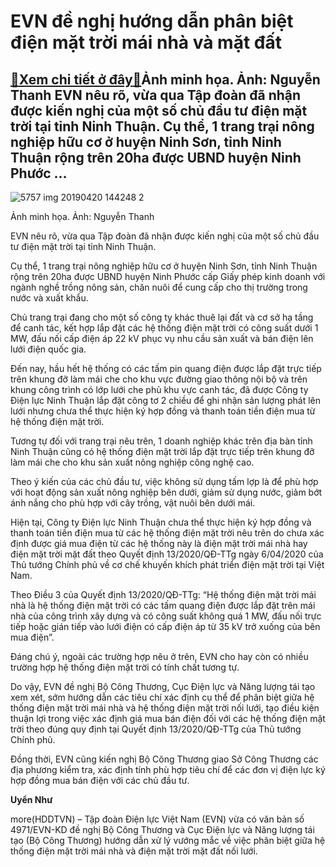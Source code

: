 EVN đề nghị hướng dẫn phân biệt điện mặt trời mái nhà và mặt đất
================================================================

[:gift:Xem chi tiết ở đây:gift:](https://hddtvn.com/evn-de-nghi-huong-dan-phan-biet-dien-mat-troi-mai-nha-va-mat-dat/)Ảnh minh họa. Ảnh: Nguyễn Thanh EVN nêu rõ, vừa qua Tập đoàn đã nhận được kiến nghị của một số chủ đầu tư điện mặt trời tại tỉnh Ninh Thuận. Cụ thể, 1 trang trại nông nghiệp hữu cơ ở huyện Ninh Sơn, tỉnh Ninh Thuận rộng trên 20ha được UBND huyện Ninh Phước …
------------------------------------------------------------------------------------------------------------------------------------------------------------------------------------------------------------------------------------------------------------------





![5757 img 20190420 144248 2](https://cmsbhq.haiquanonline.com.vn/stores/news_dataimages/thanhnt/072020/08/12/in_article/5757_IMG_20190420_144248_2.jpg?rt=20200725180349 "undefined")


Ảnh minh họa. Ảnh: Nguyễn Thanh



EVN nêu rõ, vừa qua Tập đoàn đã nhận được kiến nghị của một số chủ đầu tư điện mặt trời tại tỉnh Ninh Thuận.


Cụ thể, 1 trang trại nông nghiệp hữu cơ ở huyện Ninh Sơn, tỉnh Ninh Thuận rộng trên 20ha được UBND huyện Ninh Phước cấp Giấy phép kinh doanh với ngành nghề trồng nông sản, chăn nuôi để cung cấp cho thị trường trong nước và xuất khẩu.


Chủ trang trại đang cho một số công ty khác thuê lại đất và cơ sở hạ tầng để canh tác, kết hợp lắp đặt các hệ thống điện mặt trời có công suất dưới 1 MW, đấu nối cấp điện áp 22 kV phục vụ nhu cầu sản xuất và bán điện lên lưới điện quốc gia.


Đến nay, hầu hết hệ thống có các tấm pin quang điện được lắp đặt trực tiếp trên khung đỡ làm mái che cho khu vực đường giao thông nội bộ và trên khung công trình có lớp lưới che phủ khu vực canh tác, đã được Công ty Điện lực Ninh Thuận lắp đặt công tơ 2 chiều để ghi nhận sản lượng phát lên lưới nhưng chưa thể thực hiện ký hợp đồng và thanh toán tiền điện mua từ hệ thống điện mặt trời.


Tương tự đối với trang trại nêu trên, 1 doanh nghiệp khác trên địa bàn tỉnh Ninh Thuận cũng có hệ thống điện mặt trời lắp đặt trực tiếp trên khung đỡ làm mái che cho khu sản xuất nông nghiệp công nghệ cao.


Theo ý kiến của các chủ đầu tư, việc không sử dụng tấm lợp là để phù hợp với hoạt động sản xuất nông nghiệp bên dưới, giảm sử dụng nước, giảm bớt ánh nắng cho phù hợp với cây trồng, vật nuôi bên dưới mái.


Hiện tại, Công ty Điện lực Ninh Thuận chưa thể thực hiện ký hợp đồng và thanh toán tiền điện mua từ các hệ thống điện mặt trời nêu trên do chưa xác định được giá mua điện từ các hệ thống này là điện mặt trời mái nhà hay điện mặt trời mặt đất theo Quyết định 13/2020/QĐ-TTg ngày 6/04/2020 của Thủ tướng Chính phủ về cơ chế khuyến khích phát triển điện mặt trời tại Việt Nam.


Theo Điều 3 của Quyết định 13/2020/QĐ-TTg: “Hệ thống điện mặt trời mái nhà là hệ thống điện mặt trời có các tấm quang điện được lắp đặt trên mái nhà của công trình xây dựng và có công suất không quá 1 MW, đấu nối trực tiếp hoặc gián tiếp vào lưới điện có cấp điện áp từ 35 kV trở xuống của bên mua điện”.


Đáng chú ý, ngoài các trường hợp nêu ở trên, EVN cho hay còn có nhiều trường hợp hệ thống điện mặt trời có tính chất tương tự.


Do vậy, EVN đề nghị Bộ Công Thương, Cục Điện lực và Năng lượng tái tạo xem xét, sớm hướng dẫn các tiêu chí xác định cụ thể để phân biệt giữa hệ thống điện mặt trời mái nhà và hệ thống điện mặt trời nối lưới, tạo điều kiện thuận lợi trong việc xác định giá mua bán điện đối với các hệ thống điện mặt trời theo đúng quy định tại Quyết định 13/2020/QĐ-TTg của Thủ tướng Chính phủ.


Đồng thời, EVN cũng kiến nghị Bộ Công Thương giao Sở Công Thương các địa phương kiểm tra, xác định tính phù hợp tiêu chí để các đơn vị điện lực ký hợp đồng mua bán điện với các chủ đầu tư. 




**Uyển Như**



more(HDDTVN) – Tập đoàn Điện lực Việt Nam (EVN) vừa có văn bản số 4971/EVN-KD đề nghị Bộ Công Thương và Cục Điện lực và Năng lượng tái tạo (Bộ Công Thương) hướng dẫn xử lý vướng mắc về việc phân biệt giữa hệ thống điện mặt trời mái nhà và điện mặt trời mặt đất nối lưới.

